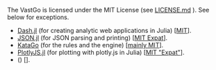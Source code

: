The VastGo is licensed under the MIT License (see [LICENSE.md](./LICENSE.md) ). See below for exceptions.

- [Dash.jl](https://github.com/plotly/Dash.jl) (for creating analytic web applications in Julia) [[MIT](https://github.com/plotly/Dash.jl/blob/dev/LICENSE)].
- [JSON.jl](https://github.com/JuliaIO/JSON.jl) (for JSON parsing and printing) [[MIT Expat](https://github.com/JuliaIO/JSON.jl/blob/master/LICENSE.md)].
- [KataGo](https://github.com/lightvector/KataGo) (for the rules and the engine) [[mainly MIT](https://github.com/lightvector/KataGo/blob/master/LICENSE)].
- [PlotlyJS.jl](https://github.com/JuliaPlots/PlotlyJS.jl) (for plotting with plotly.js in Julia) [[MIT "Expat"](https://github.com/JuliaPlots/PlotlyJS.jl/blob/master/LICENSE.md)].
- []() () [[]()].
